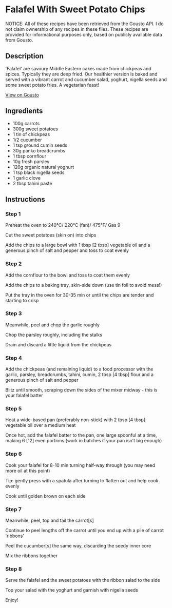# Falafel With Sweet Potato Chips

NOTICE: All of these recipes have been retrieved from the Gousto API. I do not claim ownership of any recipes in these files. These recipes are provided for informational purposes only, based on publicly available data from Gousto.

## Description

'Falafel' are savoury Middle Eastern cakes made from chickpeas and spices. Typically they are deep fried. Our healthier version is baked and served with a vibrant carrot and cucumber salad, yoghurt, nigella seeds and some sweet potato fries. A vegetarian feast!

[View on Gousto](https://www.gousto.co.uk/recipes/cookbook/falafel-with-sweet-potato-chips)

## Ingredients

- 100g carrots 
- 300g sweet potatoes
- 1 tin of chickpeas
- 1/2 cucumber
- 1 tsp ground cumin seeds
- 30g panko breadcrumbs
- 1 tbsp cornflour
- 10g fresh parsley
- 120g organic natural yoghurt
- 1 tsp black nigella seeds
- 1 garlic clove
- 2 tbsp tahini paste

## Instructions


### Step 1

Preheat the oven to 240&deg;C/ 220&deg;C (fan)/ 475&deg;F/ Gas 9


Cut the sweet potatoes (skin on) into&nbsp;chips&nbsp;


Add the chips to&nbsp;a large bowl with 1 tbsp <span class="text-danger">[2 tbsp]</span> vegetable oil and a generous pinch of salt and pepper and toss to coat evenly


### Step 2

Add the cornflour to the bowl and toss to coat them evenly


Add the chips to a baking tray, skin-side down (use tin foil to avoid mess!)


Put the tray in the oven&nbsp;for 30-35 min or until the chips are tender and starting to crisp


### Step 3

Meanwhile, peel and chop the garlic roughly


Chop the parsley roughly, including the stalks


Drain and discard a little&nbsp;liquid from the chickpeas


### Step 4

Add the chickpeas (and remaining liquid) to a food processor with the garlic, parsley, breadcrumbs, tahini, cumin, 2 tbsp <span class="text-danger">[4 tbsp]</span> flour and a generous pinch of salt and pepper


Blitz until smooth, scraping down the sides of the mixer midway - this is your falafel batter


### Step 5

Heat a wide-based pan (preferably non-stick) with 2 tbsp <span class="text-danger">[4 tbsp]</span> vegetable oil over a medium heat


Once hot, add the falafel batter to the pan, one large spoonful at a time, making 6 <span class="text-danger">[12]</span> even portions (work in batches if your pan isn't big enough)


### Step 6

Cook your falafel for 8-10 min turning half-way through (you may need more oil at this point)


Tip: gently press with a spatula after turning to flatten out and help cook evenly


Cook&nbsp;until golden brown on each side


### Step 7

Meanwhile, peel, top and tail the carrot<span class="text-danger">[s]</span>


Continue to peel lengths off the carrot until you end up with a pile of carrot 'ribbons'


Peel the cucumber<span class="text-danger">[s]</span> the same way, discarding the seedy inner core


Mix the ribbons&nbsp;together

### Step 8

Serve the falafel and the sweet potatoes with&nbsp;the ribbon salad to the side


Top your salad with the yoghurt and garnish with nigella seeds


Enjoy!

